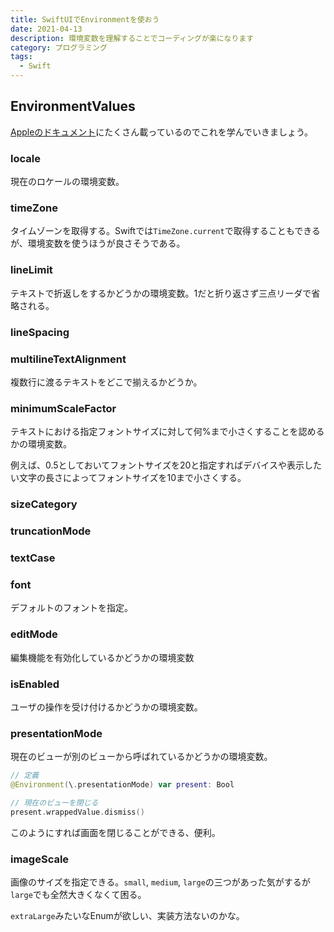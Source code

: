 ```yaml
---
title: SwiftUIでEnvironmentを使おう
date: 2021-04-13
description: 環境変数を理解することでコーディングが楽になります
category: プログラミング
tags:
  - Swift
---
```


## EnvironmentValues

[Appleのドキュメント](https://developer.apple.com/documentation/swiftui/environmentvalues)にたくさん載っているのでこれを学んでいきましょう。

### locale

現在のロケールの環境変数。

### timeZone

タイムゾーンを取得する。Swiftでは`TimeZone.current`で取得することもできるが、環境変数を使うほうが良さそうである。

### lineLimit

テキストで折返しをするかどうかの環境変数。1だと折り返さず三点リーダで省略される。

### lineSpacing

### multilineTextAlignment

複数行に渡るテキストをどこで揃えるかどうか。

### minimumScaleFactor

テキストにおける指定フォントサイズに対して何%まで小さくすることを認めるかの環境変数。

例えば、0.5としておいてフォントサイズを20と指定すればデバイスや表示したい文字の長さによってフォントサイズを10まで小さくする。

### sizeCategory

### truncationMode

### textCase

### font

デフォルトのフォントを指定。

### editMode

編集機能を有効化しているかどうかの環境変数

### isEnabled

ユーザの操作を受け付けるかどうかの環境変数。

### presentationMode

現在のビューが別のビューから呼ばれているかどうかの環境変数。

```swift
// 定義
@Environment(\.presentationMode) var present: Bool

// 現在のビューを閉じる
present.wrappedValue.dismiss()
```

このようにすれば画面を閉じることができる、便利。

### imageScale

画像のサイズを指定できる。`small`, `medium`, `large`の三つがあった気がするが
`large`でも全然大きくなくて困る。

`extraLarge`みたいなEnumが欲しい、実装方法ないのかな。